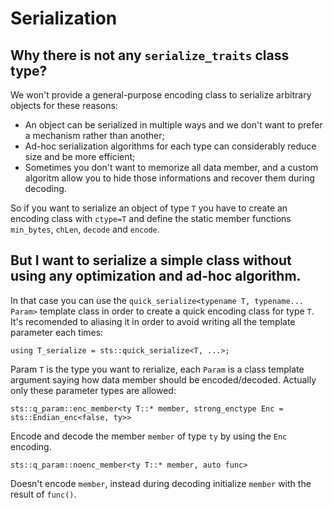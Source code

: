 # Serialization

## Why there is not any `serialize_traits` class type?

We won't provide a general-purpose encoding class to serialize arbitrary objects for these reasons:

* An object can be serialized in multiple ways and we don't want to prefer a mechanism rather than another;
* Ad-hoc serialization algorithms for each type can considerably reduce size and be more efficient;
* Sometimes you don't want to memorize all data member, and a custom algoritm allow you to hide those informations and recover them during decoding.

So if you want to serialize an object of type `T` you have to create an encoding class with `ctype=T` and define the static member functions `min_bytes`, `chLen`, `decode` and `encode`.

## But I want to serialize a simple class without using any optimization and ad-hoc algorithm.

In that case you can use the `quick_serialize<typename T, typename... Param>` template class in order to create a quick encoding class for type `T`. It's recomended to aliasing it in order to avoid writing all the template parameter each times:

    using T_serialize = sts::quick_serialize<T, ...>;

Param `T` is the type you want to rerialize, each `Param` is a class template argument saying how data member should be encoded/decoded. Actually only these parameter types are allowed:

`sts::q_param::enc_member<ty T::* member, strong_enctype Enc = sts::Endian_enc<false, ty>>`

Encode and decode the member `member` of type `ty` by using the `Enc` encoding.

`sts::q_param::noenc_member<ty T::* member, auto func>`

Doesn't encode `member`, instead during decoding initialize `member` with the result of `func()`.
